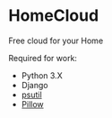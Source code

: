 # HomeCloud
Free cloud for your Home

Required for work:
- Python 3.X
- Django
- <a href=https://pypi.org/project/psutil/>psutil</a>
- <a href=https://pypi.org/project/Pillow/>Pillow</a>
